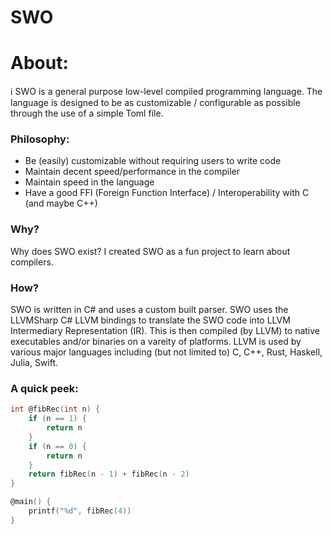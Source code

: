 # SWO

# About:

<aside>
ℹ️ SWO is a general purpose low-level compiled programming language. The language is designed to be as customizable / configurable as possible through the use of a simple Toml file.

</aside>

### Philosophy:

- Be (easily) customizable without requiring users to write code
- Maintain decent speed/performance in the compiler
- Maintain speed in the language
- Have a good FFI (Foreign Function Interface) / Interoperability with C (and maybe C++)

### Why?

Why does SWO exist? I created SWO as a fun project to learn about compilers. 

### How?

SWO is written in C# and uses a custom built parser. SWO uses the LLVMSharp C# LLVM bindings to translate the SWO code into LLVM Intermediary Representation (IR). This is then compiled (by LLVM) to native executables and/or binaries on a vareity of platforms. LLVM is used by various major languages including (but not limited to) C, C++, Rust, Haskell, Julia, Swift. 

### A quick peek:

```c
int @fibRec(int n) {
    if (n == 1) {
        return n
    }
    if (n == 0) {
        return n
    }
    return fibRec(n - 1) + fibRec(n - 2)
}

@main() {
    printf("%d", fibRec(4))
}
```
